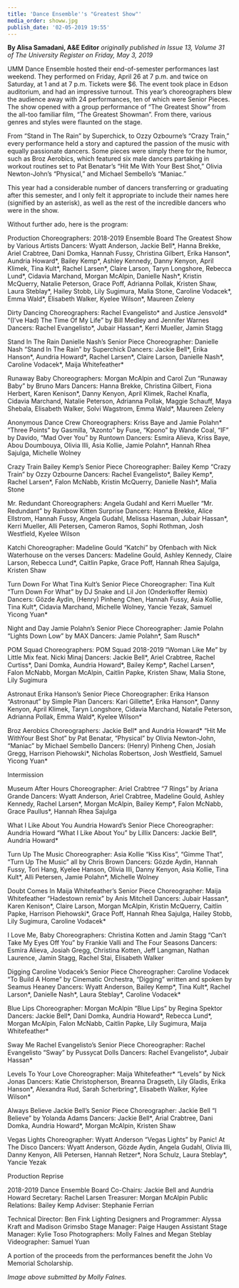 ```yaml
---
title: 'Dance Ensemble''s "Greatest Show"'
media_order: showw.jpg
publish_date: '02-05-2019 19:55'
---
```


**By Alisa Samadani, A&E Editor** _originally published in Issue 13, Volume 31 of The University Register on Friday, May 3, 2019_

UMM Dance Ensemble hosted their end-of-semester performances last weekend. They performed on Friday, April 26 at 7 p.m. and twice on Saturday, at 1 and at 7 p.m. Tickets were $6. The event took place in Edson auditorium, and had an impressive turnout. This year’s choreographers blew the audience away with 24 performances, ten of which were Senior Pieces. The show opened with a group performance of “The Greatest Show” from the all-too familiar film, “The Greatest Showman”. From there, various genres and styles were flaunted on the stage. 

From “Stand in The Rain” by Superchick, to Ozzy Ozbourne’s “Crazy Train,” every performance held a story and captured the passion of the music with equally passionate dancers. Some pieces were simply there for the humor, such as Broz Aerobics, which featured six male dancers partaking in workout routines set to Pat Benatar’s “Hit Me With Your Best Shot,” Olivia Newton-John’s “Physical,” and Michael Sembello’s “Maniac.”

This year had a considerable number of dancers transferring or graduating after this semester, and I only felt it appropriate to include their names here (signified by an asterisk), as well as the rest of the incredible dancers who were in the show.

Without further ado, here is the program:


Production
Choreographers: 2018-2019 Ensemble Board
The Greatest Show by Various Artists
Dancers: Wyatt Anderson, Jackie Bell*, Hanna Brekke, Ariel Crabtree, Dani Domka, Hannah Fussy, Christina Gilbert, Erika Hanson*, Aundria Howard*, Bailey Kemp*, Ashley Kennedy, Danny Kenyon, April Klimek, Tina Kult*, Rachel Larsen*, Claire Larson, Taryn Longshore, Rebecca Lund*, Cidavia Marchand, Morgan McAlpin, Danielle Nash*, Kristin McQuerry, Natalie Peterson, Grace Poff, Adrianna Pollak, Kristen Shaw, Laura Steblay*, Hailey Stobb, Lily Sugimura, Malia Stone, Caroline Vodacek*, Emma Wald*, Elisabeth Walker, Kyelee Wilson*, Maureen Zeleny

Dirty Dancing
Choreographers: Rachel Evangelisto* and Justice Jensvold*
“(I’ve Had) The Time Of My Life” by Bill Medley and Jennifer Warnes
Dancers: Rachel Evangelisto*, Jubair Hassan*, Kerri Mueller, Jamin Stagg

Stand In The Rain
Danielle Nash’s Senior Piece
Choreographer: Danielle Nash
“Stand In The Rain” by Superchick
Dancers: Jackie Bell*, Erika Hanson*, Aundria Howard*, Rachel Larsen*, Claire Larson, Danielle Nash*, Caroline Vodacek*, Maija Whitefeather*

Runaway Baby
Choreographers: Morgan McAlpin and Carol Zun
“Runaway Baby” by Bruno Mars
Dancers: Hanna Brekke, Christina Gilbert, Fiona Herbert, Karen Kenison*, Danny Kenyon, April Klimek, Rachel Knafla, Cidavia Marchand, Natalie Peterson, Adrianna Pollak, Maggie Schauff, Maya Shebala, Elisabeth Walker, Solvi Wagstrom, Emma Wald*, Maureen Zeleny

Anonymous Dance Crew
Choreographers: Kriss Baye and Jamie Polahn*
“Three Points” by Gasmilla, “Azonto” by Fuse, “Kpono” by Wande Coal, “IF” by Davido, “Mad Over You” by Runtown
Dancers: Esmira Alieva, Kriss Baye, Abou Doumbouya, Olivia Illi, Asia Kollie, Jamie Polahn*, Hannah Rhea Sajulga, Michelle Wolney

Crazy Train
Bailey Kemp’s Senior Piece
Choreographer: Bailey Kemp
“Crazy Train” by Ozzy Ozbourne
Dancers: Rachel Evangelisto*, Bailey Kemp*, Rachel Larsen*, Falon McNabb, Kristin McQuerry, Danielle Nash*, Malia Stone

Mr. Redundant
Choreographers: Angela Gudahl and Kerri Mueller
“Mr. Redundant” by Rainbow Kitten Surprise
Dancers: Hanna Brekke, Alice Ellstrom, Hannah Fussy, Angela Gudahl, Melissa Haseman, Jubair Hassan*, Kerri Mueller, Alli Petersen, Cameron Ramos, Sophi Rothman, Josh Westfield, Kyelee Wilson

Katchi
Choreographer: Madeline Gould
“Katchi” by Ofenbach with Nick Waterhouse on the verses
Dancers: Madeline Gould, Ashley Kennedy, Claire Larson, Rebecca Lund*, Caitlin Papke, Grace Poff, Hannah Rhea Sajulga, Kristen Shaw

Turn Down For What
Tina Kult’s Senior Piece
Choreographer: Tina Kult
“Turn Down For What” by DJ Snake and Lil Jon (Onderkoffer Remix)
Dancers: Gӧzde Aydin, (Henry) Pinheng Chen, Hannah Fussy, Asia Kollie, Tina Kult*, Cidavia Marchand, Michelle Wolney, Yancie Yezak, Samuel Yicong Yuan*

Night and Day
Jamie Polahn’s Senior Piece
Choreographer: Jamie Polahn
“Lights Down Low” by MAX
Dancers: Jamie Polahn*, Sam Rusch*

POM Squad
Choreographers: POM Squad 2018-2019
“Woman Like Me” by Little Mix feat. Nicki Minaj
Dancers: Jackie Bell*, Ariel Crabtree, Rachel Curtiss*, Dani Domka, Aundria Howard*, Bailey Kemp*, Rachel Larsen*, Falon McNabb, Morgan McAlpin, Caitlin Papke, Kristen Shaw, Malia Stone, Lily Sugimura

Astronaut
Erika Hanson’s Senior Piece
Choreographer: Erika Hanson
“Astronaut” by Simple Plan
Dancers: Kari Gillette*, Erika Hanson*, Danny Kenyon, April Klimek, Taryn Longshore, Cidavia Marchand, Natalie Peterson, Adrianna Pollak, Emma Wald*, Kyelee Wilson*

Broz Aerobics
Choreographers: Jackie Bell* and Aundria Howard*
“Hit Me WithYour Best Shot” by Pat Benatar, “Physical” by Olivia Newton-John, “Maniac” by Michael Sembello
Dancers: (Henry) Pinheng Chen, Josiah Gregg, Harrison Piehowski*, Nicholas Robertson, Josh Westfield, Samuel Yicong Yuan*

Intermission

Museum After Hours
Choreographer: Ariel Crabtree
“7 Rings” by Ariana Grande
Dancers: Wyatt Anderson, Ariel Crabtree, Madeline Gould, Ashley Kennedy, Rachel Larsen*, Morgan McAlpin, Bailey Kemp*, Falon McNabb, Grace Paullus*, Hannah Rhea Sajulga

What I Like About You
Aundria Howard’s Senior Piece
Choreographer: Aundria Howard
“What I Like About You” by Lillix
Dancers: Jackie Bell*, Aundria Howard*

Turn Up The Music
Choreographer: Asia Kollie
“Kiss Kiss”, “Gimme That”, “Turn Up The Music” all by Chris Brown
Dancers: Gӧzde Aydin, Hannah Fussy, Tori Hang, Kyelee Hanson, Olivia Illi, Danny Kenyon, Asia Kollie, Tina Kult*, Alli Petersen, Jamie Polahn*, Michelle Wolney

Doubt Comes In
Maija Whitefeather’s Senior Piece
Choreographer: Maija Whitefeather
“Hadestown remix” by Anis Mitchell
Dancers: Jubair Hassan*, Karen Kenison*, Claire Larson, Morgan McAlpin, Kristin McQuerry, Caitlin Papke, Harrison Piehowski*, Grace Poff, Hannah Rhea Sajulga, Hailey Stobb, Lily Sugimura, Caroline Vodacek*

I Love Me, Baby
Choreographers: Christina Kotten and Jamin Stagg
“Can’t Take My Eyes Off You” by Frankie Valli and The Four Seasons
Dancers: Esmira Alieva, Josiah Gregg, Christina Kotten, Jeff Langman, Nathan Laurence, Jamin Stagg, Rachel Stai, Elisabeth Walker

Digging 
Caroline Vodacek’s Senior Piece
Choreographer: Caroline Vodacek
“To Build A Home” by Cinematic Orchestra, “Digging” written and spoken by Seamus Heaney
Dancers: Wyatt Anderson, Bailey Kemp*, Tina Kult*, Rachel Larson*, Danielle Nash*, Laura Steblay*, Caroline Vodacek*

Blue Lips
Choreographer: Morgan McAlpin
“Blue Lips” by Regina Spektor
Dancers: Jackie Bell*, Dani Domka, Aundria Howard*, Rebecca Lund*, Morgan McAlpin, Falon McNabb, Caitlin Papke, Lily Sugimura, Maija Whitefeather*

Sway Me 
Rachel Evangelisto’s Senior Piece
Choreographer: Rachel Evangelisto
“Sway” by Pussycat Dolls
Dancers: Rachel Evangelisto*, Jubair Hassan*

Levels To Your Love
Choreographer: Maija Whitefeather*
“Levels” by Nick Jonas
Dancers: Katie Christopherson, Breanna Dragseth, Lily Gladis, Erika Hanson*, Alexandra Rud, Sarah Scherbring*, Elisabeth Walker, Kylee Wilson*

Always Believe
Jackie Bell’s Senior Piece
Choreographer: Jackie Bell
“I Believe” by Yolanda Adams
Dancers: Jackie Bell*, Arial Crabtree, Dani Domka, Aundria Howard*, Morgan McAlpin, Kristen Shaw

Vegas Lights
Choreographer: Wyatt Anderson
“Vegas Lights” by Panic! At The Disco
Dancers: Wyatt Anderson, Gӧzde Aydin, Angela Gudahl, Olivia Illi, Danny Kenyon, Alli Petersen, Hannah Retzer*, Nora Schulz, Laura Steblay*, Yancie Yezak

Production Reprise

2018-2019 Dance Ensemble Board
Co-Chairs: Jackie Bell and Aundria Howard
Secretary: Rachel Larsen
Treasurer: Morgan McAlpin
Public Relations: Bailey Kemp
Adviser: Stephanie Ferrian

Technical Director: Ben Fink
Lighting Designers and Programmer: Alyssa Kraft and Madison Grimsbo
Stage Manager: Paige Haugen
Assistant Stage Manager: Kylie Toso
Photographers: Molly Falnes and Megan Steblay
Videographer: Samuel Yuan

A portion of the proceeds from the performances benefit the John Vo Memorial Scholarship.

_Image above submitted by Molly Falnes._